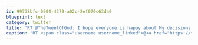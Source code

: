 ```yaml
---
id: 99738bfc-0504-4279-a02c-2ef070c63da0
blueprint: text
category: twitter
title: 'RT @TheTweetOfGod: I hope everyone is happy about My decisions regarding which athletic teams won and lost today.'
caption: 'RT <span class="username username_linked">@<a href="https://twitter.com/TheTweetOfGod" title="God (Thee/Thy)">TheTweetOfGod</a></span>: I hope everyone is happy about My decisions regarding which athletic teams won and lost today.'
---
```

